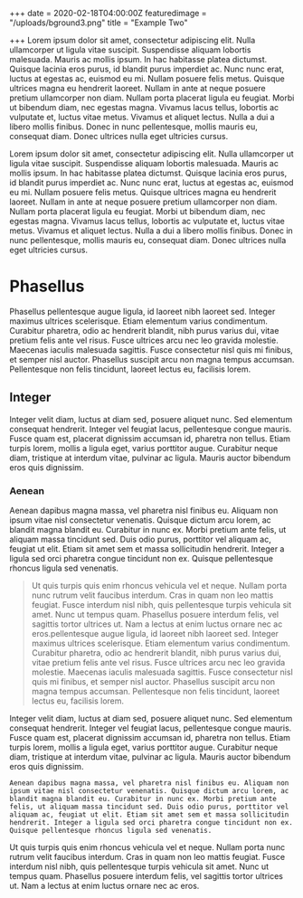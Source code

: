 +++
date = 2020-02-18T04:00:00Z
featuredimage = "/uploads/bground3.png"
title = "Example Two"

+++
Lorem ipsum dolor sit amet, consectetur adipiscing elit. Nulla ullamcorper ut ligula vitae suscipit. Suspendisse aliquam lobortis malesuada. Mauris ac mollis ipsum. In hac habitasse platea dictumst. Quisque lacinia eros purus, id blandit purus imperdiet ac. Nunc nunc erat, luctus at egestas ac, euismod eu mi. Nullam posuere felis metus. Quisque ultrices magna eu hendrerit laoreet. Nullam in ante at neque posuere pretium ullamcorper non diam. Nullam porta placerat ligula eu feugiat. Morbi ut bibendum diam, nec egestas magna. Vivamus lacus tellus, lobortis ac vulputate et, luctus vitae metus. Vivamus et aliquet lectus. Nulla a dui a libero mollis finibus. Donec in nunc pellentesque, mollis mauris eu, consequat diam. Donec ultrices nulla eget ultricies cursus.

Lorem ipsum dolor sit amet, consectetur adipiscing elit. Nulla ullamcorper ut ligula vitae suscipit. Suspendisse aliquam lobortis malesuada. Mauris ac mollis ipsum. In hac habitasse platea dictumst. Quisque lacinia eros purus, id blandit purus imperdiet ac. Nunc nunc erat, luctus at egestas ac, euismod eu mi. Nullam posuere felis metus. Quisque ultrices magna eu hendrerit laoreet. Nullam in ante at neque posuere pretium ullamcorper non diam. Nullam porta placerat ligula eu feugiat. Morbi ut bibendum diam, nec egestas magna. Vivamus lacus tellus, lobortis ac vulputate et, luctus vitae metus. Vivamus et aliquet lectus. Nulla a dui a libero mollis finibus. Donec in nunc pellentesque, mollis mauris eu, consequat diam. Donec ultrices nulla eget ultricies cursus.

# Phasellus 

Phasellus pellentesque augue ligula, id laoreet nibh laoreet sed. Integer maximus ultrices scelerisque. Etiam elementum varius condimentum. Curabitur pharetra, odio ac hendrerit blandit, nibh purus varius dui, vitae pretium felis ante vel risus. Fusce ultrices arcu nec leo gravida molestie. Maecenas iaculis malesuada sagittis. Fusce consectetur nisl quis mi finibus, et semper nisl auctor. Phasellus suscipit arcu non magna tempus accumsan. Pellentesque non felis tincidunt, laoreet lectus eu, facilisis lorem.

## Integer

Integer velit diam, luctus at diam sed, posuere aliquet nunc. Sed elementum consequat hendrerit. Integer vel feugiat lacus, pellentesque congue mauris. Fusce quam est, placerat dignissim accumsan id, pharetra non tellus. Etiam turpis lorem, mollis a ligula eget, varius porttitor augue. Curabitur neque diam, tristique at interdum vitae, pulvinar ac ligula. Mauris auctor bibendum eros quis dignissim.

### Aenean

Aenean dapibus magna massa, vel pharetra nisl finibus eu. Aliquam non ipsum vitae nisl consectetur venenatis. Quisque dictum arcu lorem, ac blandit magna blandit eu. Curabitur in nunc ex. Morbi pretium ante felis, ut aliquam massa tincidunt sed. Duis odio purus, porttitor vel aliquam ac, feugiat ut elit. Etiam sit amet sem et massa sollicitudin hendrerit. Integer a ligula sed orci pharetra congue tincidunt non ex. Quisque pellentesque rhoncus ligula sed venenatis.

> Ut quis turpis quis enim rhoncus vehicula vel et neque. Nullam porta nunc rutrum velit faucibus interdum. Cras in quam non leo mattis feugiat. Fusce interdum nisl nibh, quis pellentesque turpis vehicula sit amet. Nunc ut tempus quam. Phasellus posuere interdum felis, vel sagittis tortor ultrices ut. Nam a lectus at enim luctus ornare nec ac eros.pellentesque augue ligula, id laoreet nibh laoreet sed. Integer maximus ultrices scelerisque. Etiam elementum varius condimentum. Curabitur pharetra, odio ac hendrerit blandit, nibh purus varius dui, vitae pretium felis ante vel risus. Fusce ultrices arcu nec leo gravida molestie. Maecenas iaculis malesuada sagittis. Fusce consectetur nisl quis mi finibus, et semper nisl auctor. Phasellus suscipit arcu non magna tempus accumsan. Pellentesque non felis tincidunt, laoreet lectus eu, facilisis lorem.

Integer velit diam, luctus at diam sed, posuere aliquet nunc. Sed elementum consequat hendrerit. Integer vel feugiat lacus, pellentesque congue mauris. Fusce quam est, placerat dignissim accumsan id, pharetra non tellus. Etiam turpis lorem, mollis a ligula eget, varius porttitor augue. Curabitur neque diam, tristique at interdum vitae, pulvinar ac ligula. Mauris auctor bibendum eros quis dignissim.

    Aenean dapibus magna massa, vel pharetra nisl finibus eu. Aliquam non ipsum vitae nisl consectetur venenatis. Quisque dictum arcu lorem, ac blandit magna blandit eu. Curabitur in nunc ex. Morbi pretium ante felis, ut aliquam massa tincidunt sed. Duis odio purus, porttitor vel aliquam ac, feugiat ut elit. Etiam sit amet sem et massa sollicitudin hendrerit. Integer a ligula sed orci pharetra congue tincidunt non ex. Quisque pellentesque rhoncus ligula sed venenatis.

Ut quis turpis quis enim rhoncus vehicula vel et neque. Nullam porta nunc rutrum velit faucibus interdum. Cras in quam non leo mattis feugiat. Fusce interdum nisl nibh, quis pellentesque turpis vehicula sit amet. Nunc ut tempus quam. Phasellus posuere interdum felis, vel sagittis tortor ultrices ut. Nam a lectus at enim luctus ornare nec ac eros.